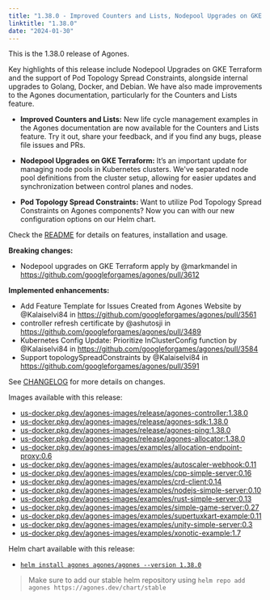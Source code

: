 ```yaml
---
title: "1.38.0 - Improved Counters and Lists, Nodepool Upgrades on GKE Terraform, and Pod support for Topology Spread Constraints"
linktitle: "1.38.0"
date: "2024-01-30"
---
```



This is the 1.38.0 release of Agones.

Key highlights of this release include Nodepool Upgrades on GKE Terraform and the support of Pod Topology Spread Constraints, alongside internal upgrades to Golang, Docker, and Debian. We have also made improvements to the Agones documentation, particularly for the Counters and Lists feature.

- **Improved Counters and Lists:** New life cycle management examples in the Agones documentation are now available for the Counters and Lists feature. Try it out, share your feedback, and if you find any bugs, please file issues and PRs.

- **Nodepool Upgrades on GKE Terraform:** It’s an important update for managing node pools in Kubernetes clusters. We've separated node pool definitions from the cluster setup, allowing for easier updates and synchronization between control planes and nodes.

- **Pod Topology Spread Constraints:** Want to utilize Pod Topology Spread Constraints on Agones components? Now you can with our new configuration options on our Helm chart.


Check the <a href="https://github.com/googleforgames/agones/tree/release-1.38.0" data-proofer-ignore>README</a> for details on features, installation and usage.

**Breaking changes:**
- Nodepool upgrades on GKE Terraform apply by @markmandel in https://github.com/googleforgames/agones/pull/3612

**Implemented enhancements:**
- Add Feature Template for Issues Created from Agones Website by @Kalaiselvi84 in https://github.com/googleforgames/agones/pull/3561
- controller refresh certificate by @ashutosji in https://github.com/googleforgames/agones/pull/3489
- Kubernetes Config Update: Prioritize InClusterConfig function by @Kalaiselvi84 in https://github.com/googleforgames/agones/pull/3584
- Support topologySpreadConstraints by @Kalaiselvi84 in https://github.com/googleforgames/agones/pull/3591

See <a href="https://github.com/googleforgames/agones/blob/release-1.38.0/CHANGELOG.md" data-proofer-ignore>CHANGELOG</a> for more details on changes.

Images available with this release:

- [us-docker.pkg.dev/agones-images/release/agones-controller:1.38.0](https://us-docker.pkg.dev/agones-images/release/agones-controller:1.38.0)
- [us-docker.pkg.dev/agones-images/release/agones-sdk:1.38.0](https://us-docker.pkg.dev/agones-images/release/agones-sdk:1.38.0)
- [us-docker.pkg.dev/agones-images/release/agones-ping:1.38.0](https://us-docker.pkg.dev/agones-images/release/agones-ping:1.38.0)
- [us-docker.pkg.dev/agones-images/release/agones-allocator:1.38.0](https://us-docker.pkg.dev/agones-images/release/agones-allocator:1.38.0)
- [us-docker.pkg.dev/agones-images/examples/allocation-endpoint-proxy:0.6](https://us-docker.pkg.dev/agones-images/examples/allocation-endpoint-proxy:0.6)
- [us-docker.pkg.dev/agones-images/examples/autoscaler-webhook:0.11](https://us-docker.pkg.dev/agones-images/examples/autoscaler-webhook:0.11)
- [us-docker.pkg.dev/agones-images/examples/cpp-simple-server:0.16](https://us-docker.pkg.dev/agones-images/examples/cpp-simple-server:0.16)
- [us-docker.pkg.dev/agones-images/examples/crd-client:0.14](https://us-docker.pkg.dev/agones-images/examples/crd-client:0.14)
- [us-docker.pkg.dev/agones-images/examples/nodejs-simple-server:0.10](https://us-docker.pkg.dev/agones-images/examples/nodejs-simple-server:0.10)
- [us-docker.pkg.dev/agones-images/examples/rust-simple-server:0.13](https://us-docker.pkg.dev/agones-images/examples/rust-simple-server:0.13)
- [us-docker.pkg.dev/agones-images/examples/simple-game-server:0.27](https://us-docker.pkg.dev/agones-images/examples/simple-game-server:0.27)
- [us-docker.pkg.dev/agones-images/examples/supertuxkart-example:0.11](https://us-docker.pkg.dev/agones-images/examples/supertuxkart-example:0.11)
- [us-docker.pkg.dev/agones-images/examples/unity-simple-server:0.3](https://us-docker.pkg.dev/agones-images/examples/unity-simple-server:0.3)
- [us-docker.pkg.dev/agones-images/examples/xonotic-example:1.7](https://us-docker.pkg.dev/agones-images/examples/xonotic-example:1.7)

Helm chart available with this release:

- <a href="https://agones.dev/chart/stable/agones-1.38.0.tgz" data-proofer-ignore>
  <code>helm install agones agones/agones --version 1.38.0</code></a>

> Make sure to add our stable helm repository using `helm repo add agones https://agones.dev/chart/stable`
